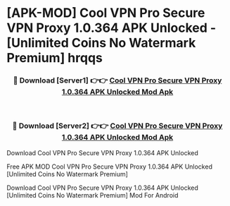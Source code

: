 # [APK-MOD] Cool VPN Pro  Secure VPN Proxy 1.0.364 APK Unlocked - [Unlimited Coins No Watermark Premium] hrqqs



<div align="center">
<h3>🔴 Download [Server1] 👉👉 <a href="https://momento.my/?title=Cool_VPN_Pro__Secure_VPN_Proxy_1.0.364_APK_Unlocked">Cool VPN Pro  Secure VPN Proxy 1.0.364 APK Unlocked Mod Apk</a></h3><br>

<h3>🔴 Download [Server2] 👉👉 <a href="https://momento.my/?title=Cool_VPN_Pro__Secure_VPN_Proxy_1.0.364_APK_Unlocked">Cool VPN Pro  Secure VPN Proxy 1.0.364 APK Unlocked Mod Apk</a></h3>
</div>



Download Cool VPN Pro  Secure VPN Proxy 1.0.364 APK Unlocked 

Free APK MOD Cool VPN Pro  Secure VPN Proxy 1.0.364 APK Unlocked [Unlimited Coins No Watermark Premium]

Download Cool VPN Pro  Secure VPN Proxy 1.0.364 APK Unlocked [Unlimited Coins No Watermark Premium] Mod For Android
